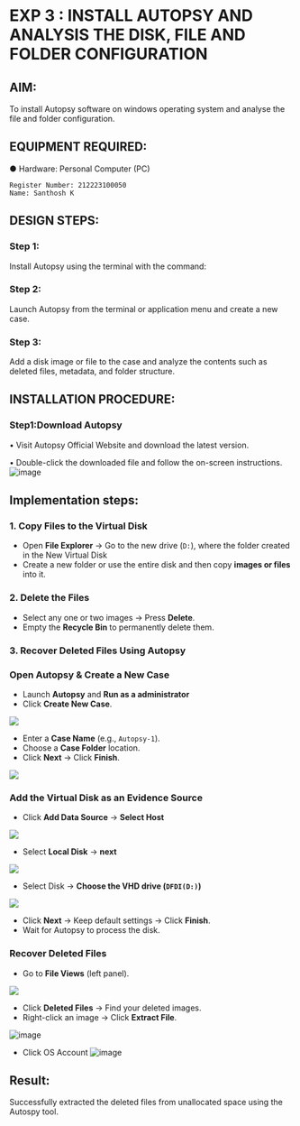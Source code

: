 # EXP 3 : INSTALL AUTOPSY AND ANALYSIS THE DISK, FILE AND FOLDER CONFIGURATION

## AIM:
To install Autopsy software on windows operating system and analyse the file and folder configuration.

## EQUIPMENT REQUIRED:
● Hardware: Personal Computer (PC)
```
Register Number: 212223100050
Name: Santhosh K
```
## DESIGN STEPS:
### Step 1:
Install Autopsy using the terminal with the command:

### Step 2:
Launch Autopsy from the terminal or application menu and create a new case.

### Step 3:
Add a disk image or file to the case and analyze the contents such as deleted files, metadata, and folder structure.

## INSTALLATION PROCEDURE:
### Step1:Download Autopsy
• Visit Autopsy Official Website and download the latest version.

• Double-click the downloaded file and follow the on-screen instructions.
![image](./Screenshot%202025-04-21%20161007.png)

## **Implementation steps:**

### **1. Copy Files to the Virtual Disk**  
- Open **File Explorer** → Go to the new drive (`D:`), where the folder created in the New Virtual Disk
- Create a new folder or use the entire disk and then copy **images or files** into it.  

### **2. Delete the Files**  
- Select any one or two images → Press **Delete**.  
- Empty the **Recycle Bin** to permanently delete them.  

### **3. Recover Deleted Files Using Autopsy**  
### **Open Autopsy & Create a New Case** 

- Launch **Autopsy** and **Run as a administrator**  
- Click **Create New Case**.  

![](./a1.png)

- Enter a **Case Name** (e.g., `Autopsy-1`).  
- Choose a **Case Folder** location.  
- Click **Next** → Click **Finish**.  

![](./a2.png)

### **Add the Virtual Disk as an Evidence Source**  
- Click **Add Data Source**  → **Select Host**

![](./a3.png)

- Select **Local Disk** → **next** 

![](./a4.png)

- Select Disk → **Choose the VHD drive (`DFDI(D:)`)**

![](./a5.png)

- Click **Next** → Keep default settings → Click **Finish**.  
- Wait for Autopsy to process the disk.  

### **Recover Deleted Files**  
- Go to **File Views** (left panel).  

![](./a6.png)

- Click **Deleted Files** → Find your deleted images.  
- Right-click an image → Click **Extract File**.  

![image](./Last1.png)

- Click OS Account
![image](./Last2.png)


## Result:
Successfully extracted the deleted files from unallocated space using the Autospy tool.

